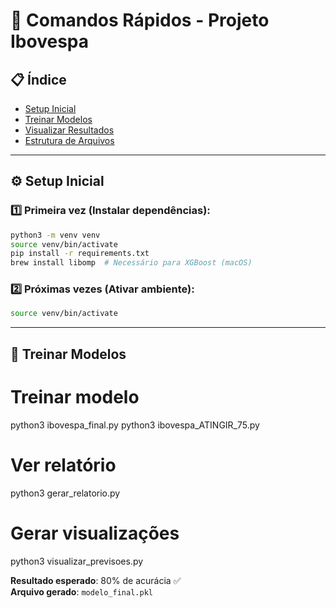 # 🚀 Comandos Rápidos - Projeto Ibovespa

## 📋 Índice

- [Setup Inicial](#setup-inicial)
- [Treinar Modelos](#treinar-modelos)
- [Visualizar Resultados](#visualizar-resultados)
- [Estrutura de Arquivos](#estrutura-de-arquivos)

---

## ⚙️ Setup Inicial

### 1️⃣ Primeira vez (Instalar dependências):

```bash
python3 -m venv venv
source venv/bin/activate
pip install -r requirements.txt
brew install libomp  # Necessário para XGBoost (macOS)
```

### 2️⃣ Próximas vezes (Ativar ambiente):

```bash
source venv/bin/activate
```

---

## 🤖 Treinar Modelos

# Treinar modelo

python3 ibovespa_final.py
python3 ibovespa_ATINGIR_75.py

# Ver relatório

python3 gerar_relatorio.py

# Gerar visualizações

python3 visualizar_previsoes.py

**Resultado esperado**: 80% de acurácia ✅  
**Arquivo gerado**: `modelo_final.pkl`
